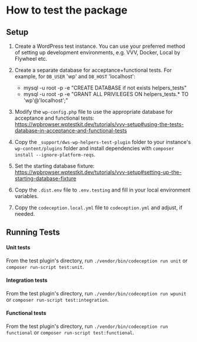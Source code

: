 # How to test the package

## Setup

1) Create a WordPress test instance. You can use your preferred method of setting up development environments, e.g. VVV, Docker, Local by Flywheel etc.
1) Create a separate database for acceptance+functional tests. For example, for `DB_USER` 'wp' and `DB_HOST` 'localhost':

    * mysql -u root -p -e "CREATE DATABASE if not exists helpers_tests"
    * mysql -u root -p -e "GRANT ALL PRIVILEGES ON helpers_tests.* TO 'wp'@'localhost';"

1) Modify the `wp-config.php` file to use the appropriate database for acceptance and functional tests: https://wpbrowser.wptestkit.dev/tutorials/vvv-setup#using-the-tests-database-in-acceptance-and-functional-tests
1) Copy the `_support/dws-wp-helpers-test-plugin` folder to your instance's `wp-content/plugins` folder and install dependencies with `composer install --ignore-platform-reqs`.
1) Set the starting database fixture: https://wpbrowser.wptestkit.dev/tutorials/vvv-setup#setting-up-the-starting-database-fixture
1) Copy the `.dist.env` file to `.env.testing` and fill in your local environment variables.
1) Copy the `codeception.local.yml` file to `codeception.yml` and adjust, if needed.


## Running Tests

#### Unit tests

From the test plugin's directory, run `./vendor/bin/codeception run unit` or `composer run-script test:unit`.

#### Integration tests

From the test plugin's directory, run `./vendor/bin/codeception run wpunit` or `composer run-script test:integration`.

#### Functional tests

From the test plugin's directory, run `./vendor/bin/codeception run functional` or `composer run-script test:functional`.
